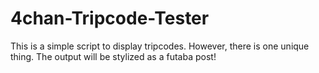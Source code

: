 4chan-Tripcode-Tester
=====================

This is a simple script to display tripcodes. However, there is one unique thing. The output will be stylized as a futaba post!
